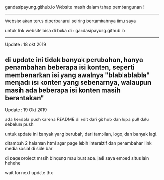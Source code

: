 gandasipayung.github.io
Website masih dalam tahap pembangunan !

------------------------------------------------------------------------------------------------------------------------------
Website akan terus diperbaharui seiring bertambahnya ilmu saya

untuk link website bisa di buka di : gandasipayung.github.io

------------------------------------------------------------------------------------------------------------------------------
Update : 18 okt 2019

di update ini tidak banyak perubahan, hanya penambahan beberapa isi konten, seperti membenarkan isi yang awalnya "blablablabla" menjadi isi konten yang sebenarnya, walaupun masih ada beberapa isi konten masih berantakan"
------------------------------------------------------------------------------------------------------------------------------
Update : 19 Okt 2019

ada kendala push karena README di edit dari git hub dan lupa pull dulu sebelum push

untuk update ini banyak yang berubah, dari tampilan, logo, dan banyak lagi.

ditambah 2 halaman html agar page lebih interaktif dan penambahan link media sosial di side bar

di page project masih bingung mau buat apa, jadi saya embed situs lain hehehe

wait for next update thx